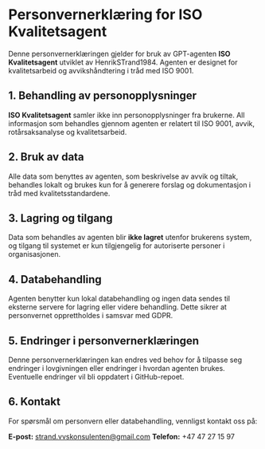 # Personvernerklæring for ISO Kvalitetsagent

Denne personvernerklæringen gjelder for bruk av GPT-agenten **ISO Kvalitetsagent** utviklet av HenrikSTrand1984. Agenten er designet for kvalitetsarbeid og avvikshåndtering i tråd med ISO 9001.

## 1. Behandling av personopplysninger

**ISO Kvalitetsagent** samler ikke inn personopplysninger fra brukerne. All informasjon som behandles gjennom agenten er relatert til ISO 9001, avvik, rotårsaksanalyse og kvalitetsarbeid.

## 2. Bruk av data

Alle data som benyttes av agenten, som beskrivelse av avvik og tiltak, behandles lokalt og brukes kun for å generere forslag og dokumentasjon i tråd med kvalitetsstandardene.

## 3. Lagring og tilgang

Data som behandles av agenten blir **ikke lagret** utenfor brukerens system, og tilgang til systemet er kun tilgjengelig for autoriserte personer i organisasjonen.

## 4. Databehandling

Agenten benytter kun lokal databehandling og ingen data sendes til eksterne servere for lagring eller videre behandling. Dette sikrer at personvernet opprettholdes i samsvar med GDPR.

## 5. Endringer i personvernerklæringen

Denne personvernerklæringen kan endres ved behov for å tilpasse seg endringer i lovgivningen eller endringer i hvordan agenten brukes. Eventuelle endringer vil bli oppdatert i GitHub-repoet.

## 6. Kontakt

For spørsmål om personvern eller databehandling, vennligst kontakt oss på:

**E-post:** strand.vvskonsulenten@gmail.com 
**Telefon:** +47 47 27 15 97

